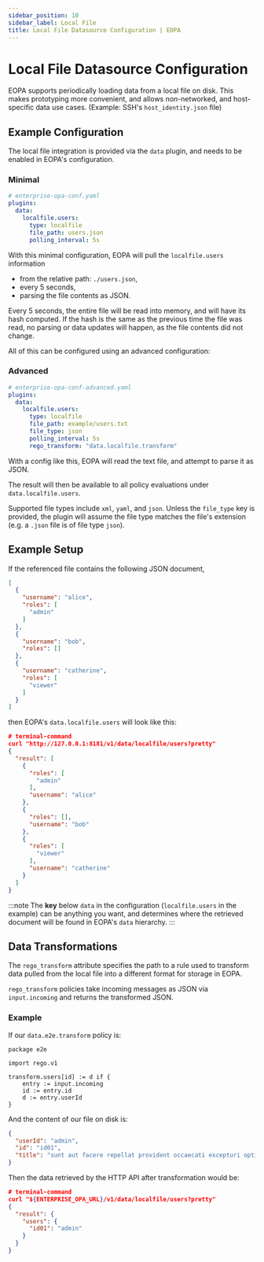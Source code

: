 ```yaml
---
sidebar_position: 10
sidebar_label: Local File
title: Local File Datasource Configuration | EOPA
---
```


# Local File Datasource Configuration

EOPA supports periodically loading data from a local file on disk. This makes prototyping more convenient, and allows non-networked, and host-specific data use cases. (Example: SSH's `host_identity.json` file)


## Example Configuration

The local file integration is provided via the `data` plugin, and needs to be enabled in EOPA's configuration.


### Minimal

```yaml
# enterprise-opa-conf.yaml
plugins:
  data:
    localfile.users:
      type: localfile
      file_path: users.json
      polling_interval: 5s
```

With this minimal configuration, EOPA will pull the `localfile.users` information
- from the relative path: `./users.json`,
- every 5 seconds,
- parsing the file contents as JSON.

Every 5 seconds, the entire file will be read into memory, and will have its hash computed.
If the hash is the same as the previous time the file was read, no parsing or data updates will happen, as the file contents did not change.

All of this can be configured using an advanced configuration:


### Advanced

```yaml
# enterprise-opa-conf-advanced.yaml
plugins:
  data:
    localfile.users:
      type: localfile
      file_path: example/users.txt
      file_type: json
      polling_interval: 5s
      rego_transform: "data.localfile.transform"
```

With a config like this, EOPA will read the text file, and attempt to parse it as JSON.

The result will then be available to all policy evaluations under `data.localfile.users`.

Supported file types include `xml`, `yaml`, and `json`. Unless the `file_type` key is provided, the plugin will assume the file type matches the file's extension (e.g. a `.json` file is of file type `json`).


## Example Setup

If the referenced file contains the following JSON document,
```json
[
  {
    "username": "alice",
    "roles": [
      "admin"
    ]
  },
  {
    "username": "bob",
    "roles": []
  },
  {
    "username": "catherine",
    "roles": [
      "viewer"
    ]
  }
]
```
then EOPA's `data.localfile.users` will look like this:

```json
# terminal-command
curl "http://127.0.0.1:8181/v1/data/localfile/users?pretty"
{
  "result": [
    {
      "roles": [
        "admin"
      ],
      "username": "alice"
    },
    {
      "roles": [],
      "username": "bob"
    },
    {
      "roles": [
        "viewer"
      ],
      "username": "catherine"
    }
  ]
}
```

:::note
The **key** below `data` in the configuration (`localfile.users` in the example) can be anything you want,
and determines where the retrieved document will be found in EOPA's `data` hierarchy.
:::


## Data Transformations

The `rego_transform` attribute specifies the path to a rule used to transform data pulled from the local file into a different format for storage in EOPA.

`rego_transform` policies take incoming messages as JSON via `input.incoming` and returns the transformed JSON.


### Example

If our `data.e2e.transform` policy is:

```rego
package e2e

import rego.v1

transform.users[id] := d if {
	entry := input.incoming
	id := entry.id
	d := entry.userId
}
```

And the content of our file on disk is:

```json
{
  "userId": "admin",
  "id": "id01",
  "title": "sunt aut facere repellat provident occaecati excepturi optio reprehenderit",
}
```

Then the data retrieved by the HTTP API after transformation would be:

```json
# terminal-command
curl "${ENTERPRISE_OPA_URL}/v1/data/localfile/users?pretty"
{
  "result": {
    "users": {
      "id01": "admin"
    }
  }
}
```
